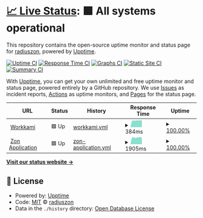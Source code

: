 # [📈 Live Status](https://demo.upptime.js.org): <!--live status--> **🟩 All systems operational**

This repository contains the open-source uptime monitor and status page for [radiuszon](https://demo.upptime.js.org), powered by [Upptime](https://github.com/upptime/upptime).

[![Uptime CI](https://github.com/radiuszon/upptime/workflows/Uptime%20CI/badge.svg)](https://github.com/radiuszon/upptime/actions?query=workflow%3A%22Uptime+CI%22)
[![Response Time CI](https://github.com/radiuszon/upptime/workflows/Response%20Time%20CI/badge.svg)](https://github.com/radiuszon/upptime/actions?query=workflow%3A%22Response+Time+CI%22)
[![Graphs CI](https://github.com/radiuszon/upptime/workflows/Graphs%20CI/badge.svg)](https://github.com/radiuszon/upptime/actions?query=workflow%3A%22Graphs+CI%22)
[![Static Site CI](https://github.com/radiuszon/upptime/workflows/Static%20Site%20CI/badge.svg)](https://github.com/radiuszon/upptime/actions?query=workflow%3A%22Static+Site+CI%22)
[![Summary CI](https://github.com/radiuszon/upptime/workflows/Summary%20CI/badge.svg)](https://github.com/radiuszon/upptime/actions?query=workflow%3A%22Summary+CI%22)

With [Upptime](https://upptime.js.org), you can get your own unlimited and free uptime monitor and status page, powered entirely by a GitHub repository. We use [Issues](https://github.com/radiuszon/upptime/issues) as incident reports, [Actions](https://github.com/radiuszon/upptime/actions) as uptime monitors, and [Pages](https://demo.upptime.js.org) for the status page.

<!--start: status pages-->
<!-- This summary is generated by Upptime (https://github.com/upptime/upptime) -->
<!-- Do not edit this manually, your changes will be overwritten -->
<!-- prettier-ignore -->
| URL | Status | History | Response Time | Uptime |
| --- | ------ | ------- | ------------- | ------ |
| <img alt="" src="https://favicons.githubusercontent.com/workkami.com" height="13"> [Workkami](http://workkami.com) | 🟩 Up | [workkami.yml](https://github.com/radiuszon/uptime/commits/HEAD/history/workkami.yml) | <details><summary><img alt="Response time graph" src="./graphs/workkami/response-time-week.png" height="20"> 384ms</summary><br><a href="https://demo.upptime.js.org/history/workkami"><img alt="Response time 384" src="https://img.shields.io/endpoint?url=https%3A%2F%2Fraw.githubusercontent.com%2Fradiuszon%2Fuptime%2FHEAD%2Fapi%2Fworkkami%2Fresponse-time.json"></a><br><a href="https://demo.upptime.js.org/history/workkami"><img alt="24-hour response time 384" src="https://img.shields.io/endpoint?url=https%3A%2F%2Fraw.githubusercontent.com%2Fradiuszon%2Fuptime%2FHEAD%2Fapi%2Fworkkami%2Fresponse-time-day.json"></a><br><a href="https://demo.upptime.js.org/history/workkami"><img alt="7-day response time 384" src="https://img.shields.io/endpoint?url=https%3A%2F%2Fraw.githubusercontent.com%2Fradiuszon%2Fuptime%2FHEAD%2Fapi%2Fworkkami%2Fresponse-time-week.json"></a><br><a href="https://demo.upptime.js.org/history/workkami"><img alt="30-day response time 384" src="https://img.shields.io/endpoint?url=https%3A%2F%2Fraw.githubusercontent.com%2Fradiuszon%2Fuptime%2FHEAD%2Fapi%2Fworkkami%2Fresponse-time-month.json"></a><br><a href="https://demo.upptime.js.org/history/workkami"><img alt="1-year response time 384" src="https://img.shields.io/endpoint?url=https%3A%2F%2Fraw.githubusercontent.com%2Fradiuszon%2Fuptime%2FHEAD%2Fapi%2Fworkkami%2Fresponse-time-year.json"></a></details> | <details><summary><a href="https://demo.upptime.js.org/history/workkami">100.00%</a></summary><a href="https://demo.upptime.js.org/history/workkami"><img alt="All-time uptime 100.00%" src="https://img.shields.io/endpoint?url=https%3A%2F%2Fraw.githubusercontent.com%2Fradiuszon%2Fuptime%2FHEAD%2Fapi%2Fworkkami%2Fuptime.json"></a><br><a href="https://demo.upptime.js.org/history/workkami"><img alt="24-hour uptime 100.00%" src="https://img.shields.io/endpoint?url=https%3A%2F%2Fraw.githubusercontent.com%2Fradiuszon%2Fuptime%2FHEAD%2Fapi%2Fworkkami%2Fuptime-day.json"></a><br><a href="https://demo.upptime.js.org/history/workkami"><img alt="7-day uptime 100.00%" src="https://img.shields.io/endpoint?url=https%3A%2F%2Fraw.githubusercontent.com%2Fradiuszon%2Fuptime%2FHEAD%2Fapi%2Fworkkami%2Fuptime-week.json"></a><br><a href="https://demo.upptime.js.org/history/workkami"><img alt="30-day uptime 100.00%" src="https://img.shields.io/endpoint?url=https%3A%2F%2Fraw.githubusercontent.com%2Fradiuszon%2Fuptime%2FHEAD%2Fapi%2Fworkkami%2Fuptime-month.json"></a><br><a href="https://demo.upptime.js.org/history/workkami"><img alt="1-year uptime 100.00%" src="https://img.shields.io/endpoint?url=https%3A%2F%2Fraw.githubusercontent.com%2Fradiuszon%2Fuptime%2FHEAD%2Fapi%2Fworkkami%2Fuptime-year.json"></a></details>
| <img alt="" src="https://favicons.githubusercontent.com/zonapplication.com" height="13"> [Zon Application](http://zonapplication.com) | 🟩 Up | [zon-application.yml](https://github.com/radiuszon/uptime/commits/HEAD/history/zon-application.yml) | <details><summary><img alt="Response time graph" src="./graphs/zon-application/response-time-week.png" height="20"> 1905ms</summary><br><a href="https://demo.upptime.js.org/history/zon-application"><img alt="Response time 1905" src="https://img.shields.io/endpoint?url=https%3A%2F%2Fraw.githubusercontent.com%2Fradiuszon%2Fuptime%2FHEAD%2Fapi%2Fzon-application%2Fresponse-time.json"></a><br><a href="https://demo.upptime.js.org/history/zon-application"><img alt="24-hour response time 1905" src="https://img.shields.io/endpoint?url=https%3A%2F%2Fraw.githubusercontent.com%2Fradiuszon%2Fuptime%2FHEAD%2Fapi%2Fzon-application%2Fresponse-time-day.json"></a><br><a href="https://demo.upptime.js.org/history/zon-application"><img alt="7-day response time 1905" src="https://img.shields.io/endpoint?url=https%3A%2F%2Fraw.githubusercontent.com%2Fradiuszon%2Fuptime%2FHEAD%2Fapi%2Fzon-application%2Fresponse-time-week.json"></a><br><a href="https://demo.upptime.js.org/history/zon-application"><img alt="30-day response time 1905" src="https://img.shields.io/endpoint?url=https%3A%2F%2Fraw.githubusercontent.com%2Fradiuszon%2Fuptime%2FHEAD%2Fapi%2Fzon-application%2Fresponse-time-month.json"></a><br><a href="https://demo.upptime.js.org/history/zon-application"><img alt="1-year response time 1905" src="https://img.shields.io/endpoint?url=https%3A%2F%2Fraw.githubusercontent.com%2Fradiuszon%2Fuptime%2FHEAD%2Fapi%2Fzon-application%2Fresponse-time-year.json"></a></details> | <details><summary><a href="https://demo.upptime.js.org/history/zon-application">100.00%</a></summary><a href="https://demo.upptime.js.org/history/zon-application"><img alt="All-time uptime 100.00%" src="https://img.shields.io/endpoint?url=https%3A%2F%2Fraw.githubusercontent.com%2Fradiuszon%2Fuptime%2FHEAD%2Fapi%2Fzon-application%2Fuptime.json"></a><br><a href="https://demo.upptime.js.org/history/zon-application"><img alt="24-hour uptime 100.00%" src="https://img.shields.io/endpoint?url=https%3A%2F%2Fraw.githubusercontent.com%2Fradiuszon%2Fuptime%2FHEAD%2Fapi%2Fzon-application%2Fuptime-day.json"></a><br><a href="https://demo.upptime.js.org/history/zon-application"><img alt="7-day uptime 100.00%" src="https://img.shields.io/endpoint?url=https%3A%2F%2Fraw.githubusercontent.com%2Fradiuszon%2Fuptime%2FHEAD%2Fapi%2Fzon-application%2Fuptime-week.json"></a><br><a href="https://demo.upptime.js.org/history/zon-application"><img alt="30-day uptime 100.00%" src="https://img.shields.io/endpoint?url=https%3A%2F%2Fraw.githubusercontent.com%2Fradiuszon%2Fuptime%2FHEAD%2Fapi%2Fzon-application%2Fuptime-month.json"></a><br><a href="https://demo.upptime.js.org/history/zon-application"><img alt="1-year uptime 100.00%" src="https://img.shields.io/endpoint?url=https%3A%2F%2Fraw.githubusercontent.com%2Fradiuszon%2Fuptime%2FHEAD%2Fapi%2Fzon-application%2Fuptime-year.json"></a></details>

<!--end: status pages-->

[**Visit our status website →**](https://demo.upptime.js.org)

## 📄 License

- Powered by: [Upptime](https://github.com/upptime/upptime)
- Code: [MIT](./LICENSE) © [radiuszon](https://demo.upptime.js.org)
- Data in the `./history` directory: [Open Database License](https://opendatacommons.org/licenses/odbl/1-0/)
